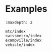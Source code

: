 # Examples

```{toctree}
:maxdepth: 2

mtc/index
swissmetro/index
exampville/index
vehicle/index
```
